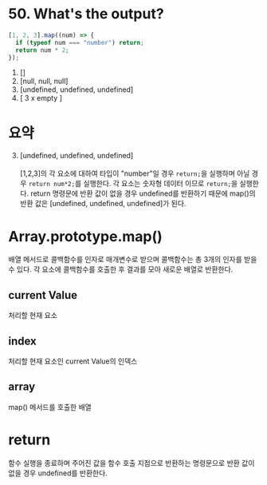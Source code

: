 # 50. What's the output?

```javascript
[1, 2, 3].map((num) => {
  if (typeof num === "number") return;
  return num * 2;
});
```

1. []
2. [null, null, null]
3. [undefined, undefined, undefined]
4. [ 3 x empty ]

# 요약

3. [undefined, undefined, undefined]<br><br>
   [1,2,3]의 각 요소에 대하여 타입이 "number"일 경우 <code>return;</code>을 실행하며 아닐 경우 <code>return num\*2;</code>를 실행한다. 각 요소는 숫자형 데이터 이므로 <code>return;</code>을 실행한다. return 명령문에 반환 값이 없을 경우 undefined를 반환하기 때문에 map()의 반환 값은 [undefined, undefined, undefined]가 된다.

# Array.prototype.map()

배열 메서드로 콜백함수를 인자로 매개변수로 받으며 콜백함수는 총 3개의 인자를 받을 수 있다. 각 요소에 콜백함수를 호출한 후 결과를 모아 새로운 배열로 반환한다.

## current Value

처리할 현재 요소

## index

처리할 현재 요소인 current Value의 인덱스

## array

map() 메서드를 호출한 배열

# return

함수 실행을 종료하며 주어진 값을 함수 호출 지점으로 반환하는 명령문으로 반환 값이 없을 경우 undefined를 반환한다.
